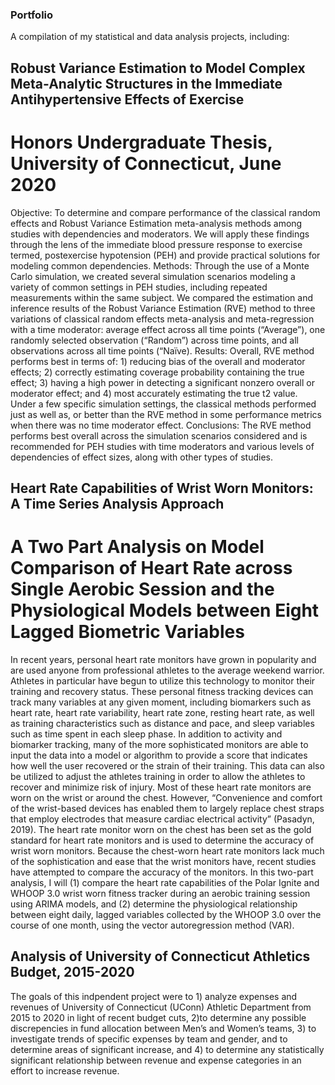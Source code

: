 ### Portfolio
A compilation of my statistical and data analysis projects, including:

## Robust Variance Estimation to Model Complex Meta-Analytic Structures in the Immediate Antihypertensive Effects of Exercise
# Honors Undergraduate Thesis, University of Connecticut, June 2020

Objective: To determine and compare performance of the classical random effects and Robust Variance Estimation meta-analysis methods among studies with dependencies and moderators. We will apply these findings through the lens of the immediate blood pressure response to exercise termed, postexercise hypotension (PEH) and provide practical solutions for modeling common dependencies. Methods: Through the use of a Monte Carlo simulation, we created several simulation scenarios modeling a variety of common settings in PEH studies, including repeated measurements within the same subject. We compared the estimation and inference results of the Robust Variance Estimation (RVE) method to three variations of classical random effects meta-analysis and meta-regression with a time moderator: average effect across all time points (“Average”), one randomly selected observation (“Random”) across time points, and all observations across all time points (“Naïve). Results: Overall, RVE method performs best in terms of: 1) reducing bias of the overall and moderator effects; 2) correctly estimating coverage probability containing the true effect; 3) having a high power in detecting a significant nonzero overall or moderator effect; and 4) most accurately estimating the true t2 value. Under a few specific simulation settings, the classical methods performed just as well as, or better than the RVE method in some performance metrics when there was no time moderator effect. Conclusions: The RVE method performs best overall across the simulation scenarios considered and is recommended for PEH studies with time moderators and various levels of dependencies of effect sizes, along with other types of studies.

## Heart Rate Capabilities of Wrist Worn Monitors: A Time Series Analysis Approach
# A Two Part Analysis on Model Comparison of Heart Rate across Single Aerobic Session and the Physiological Models between Eight Lagged Biometric Variables

In recent years, personal heart rate monitors have grown in popularity and are used anyone from professional athletes to the average weekend warrior. Athletes in particular have begun to utilize this technology to monitor their training and recovery status. These personal fitness tracking devices can track many variables at any given moment, including biomarkers such as heart rate, heart rate variability, heart rate zone, resting heart rate, as well as training characteristics such as distance and pace, and sleep variables such as time spent in each sleep phase. In addition to activity and biomarker tracking, many of the more sophisticated monitors are able to input the data into a model or algorithm to provide a score that indicates how well the user recovered or the strain of their training. This data can also be utilized to adjust the athletes training in order to allow the athletes to recover and minimize risk of injury. Most of these heart rate monitors are worn on the wrist or around the chest. However, “Convenience and comfort of the wrist-based devices has enabled them to largely replace chest straps that employ electrodes that measure cardiac electrical activity” (Pasadyn, 2019). The heart rate monitor worn on the chest has been set as the gold standard for heart rate monitors and is used to determine the accuracy of wrist worn monitors. Because the chest-worn heart rate monitors lack much of the sophistication and ease that the wrist monitors have, recent studies have attempted to compare the accuracy of the monitors. In this two-part analysis, I will (1) compare the heart rate capabilities of the Polar Ignite and WHOOP 3.0 wrist worn fitness tracker during an aerobic training session using ARIMA models, and (2) determine the physiological relationship between eight daily, lagged variables collected by the WHOOP 3.0 over the course of one month, using the vector autoregression method (VAR).

## Analysis of University of Connecticut Athletics Budget, 2015-2020

The goals of this indpendent project were to 1) analyze expenses and revenues of University of Connecticut (UConn) Athletic Department from 2015 to 2020 in light of recent budget cuts, 2)to determine any possible discrepencies in fund allocation between Men’s and Women’s teams, 3) to investigate trends of specific expenses by team and gender, and to determine areas of significant increase, and 4) to determine any statistically significant relationship between revenue and expense categories in an effort to increase revenue.
